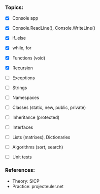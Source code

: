 ### Topics:
- [x] Console app
- [x] Console.ReadLine(), Console.WriteLine()
- [x] if..else
- [x] while, for
- [x] Functions (void)
- [x] Recursion
- [ ] Exceptions
- [ ] Strings
- [ ] Namespaces
- [ ] Classes (static, new, public, private)
- [ ] Inheritance (protected)
- [ ] Interfaces
- [ ] Lists (matrixes), Dictionaries
- [ ] Algorithms (sort, search)
- [ ] Unit tests



### References:
* Theory: SICP
* Practice: projecteuler.net

